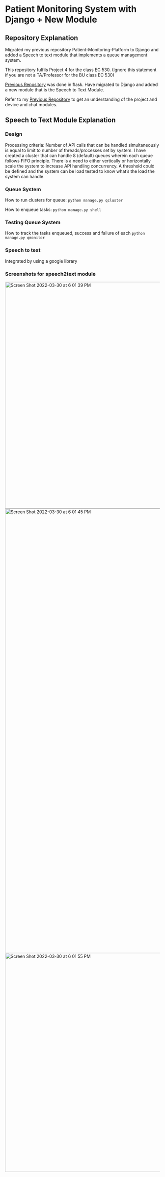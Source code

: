 # Patient Monitoring System with Django + New Module

## Repository Explanation 

Migrated my previous repository Patient-Monitoring-Platform to Django and added a Speech to text module that implements a queue management system.

This repository fulfils Project 4 for the class EC 530. (Ignore this statement if you are not a TA/Professor for the BU class EC 530)

[Previous Repository](https://github.com/mpavithr/Patient-Monitoring-Platform) was done in flask. Have migrated to Django and added a new module that is the Speech to Text Module.

Refer to my [Previous Repository](https://github.com/mpavithr/Patient-Monitoring-Platform) to get an understanding of the project and device and chat modules.

## Speech to Text Module Explanation

### Design

Processing criteria: Number of API calls that can be handled simultaneously is equal to limit to number of threads/processes set by system. I have created a cluster that can handle 8 (default) queues wherein each queue follows FIFO principle. There is a need to either vertically or horizontally scale the system to increase API handling concurrency. A threshold could be defined and the system can be load tested to know what’s the load the system can handle. 

### Queue System 

How to run clusters for queue:
```python manage.py qcluster```

How to enqueue tasks:
```python manage.py shell```

### Testing Queue System

How to track the tasks enqueued, success and failure of each
```python manage.py qmonitor```

### Speech to text 

Integrated by using a google library

### Screenshots for speech2text module

<img width="734" alt="Screen Shot 2022-03-30 at 6 01 39 PM" src="https://user-images.githubusercontent.com/42751267/160943622-3fd30dca-e09e-4701-ba29-2b90f293ee1b.png">

<img width="1440" alt="Screen Shot 2022-03-30 at 6 01 45 PM" src="https://user-images.githubusercontent.com/42751267/160943638-d5477739-ba0f-4216-87e5-1efc96db6bad.png">

<img width="709" alt="Screen Shot 2022-03-30 at 6 01 55 PM" src="https://user-images.githubusercontent.com/42751267/160943658-72d290a1-4d7a-4d7c-b890-a0ac3b04f05d.png">

